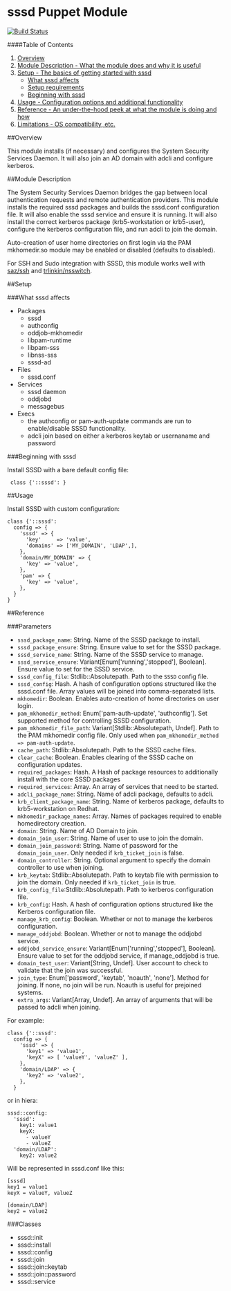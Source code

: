 # sssd Puppet Module

[![Build Status](https://travis-ci.org/walkamongus/sssd.svg)](https://travis-ci.org/walkamongus/sssd)

####Table of Contents

1. [Overview](#overview)
2. [Module Description - What the module does and why it is useful](#module-description)
3. [Setup - The basics of getting started with sssd](#setup)
    * [What sssd affects](#what-sssd-affects)
    * [Setup requirements](#setup-requirements)
    * [Beginning with sssd](#beginning-with-sssd)
4. [Usage - Configuration options and additional functionality](#usage)
5. [Reference - An under-the-hood peek at what the module is doing and how](#reference)
5. [Limitations - OS compatibility, etc.](#limitations)

##Overview

This module installs (if necessary) and configures the System Security Services Daemon. 
It will also join an AD domain with adcli and configure kerberos. 

##Module Description

The System Security Services Daemon bridges the gap between local authentication requests 
and remote authentication providers.  This module installs the required sssd packages and 
builds the sssd.conf configuration file. It will also enable the sssd service and ensure 
it is running.  It will also install the correct kerberos package (krb5-workstation or
krb5-user), configure the kerberos configuration file, and run adcli to join the domain.

Auto-creation of user home directories on first login via the PAM mkhomedir.so module may 
be enabled or disabled (defaults to disabled).

For SSH and Sudo integration with SSSD, this module works well with [saz/ssh](https://forge.puppetlabs.com/saz/ssh) and [trlinkin/nsswitch](https://forge.puppetlabs.com/trlinkin/nsswitch).

##Setup

###What sssd affects

* Packages
    * sssd
    * authconfig
    * oddjob-mkhomedir
    * libpam-runtime
    * libpam-sss
    * libnss-sss
    * sssd-ad
* Files
    * sssd.conf
* Services
    * sssd daemon
    * oddjobd
    * messagebus
* Execs
    * the authconfig or pam-auth-update commands are run to enable/disable SSSD functionality.
    * adcli join based on either a kerberos keytab or usernaname and password

###Beginning with sssd

Install SSSD with a bare default config file:

     class {'::sssd': }

##Usage

Install SSSD with custom configuration:

    class {'::sssd':
      config => {
        'sssd' => {
          'key'     => 'value',
          'domains' => ['MY_DOMAIN', 'LDAP',],
        },
        'domain/MY_DOMAIN' => {
          'key' => 'value',
        },
        'pam' => {
          'key' => 'value',
        },
      }
    }


##Reference

###Parameters

* `sssd_package_name`: String. Name of the SSSD package to install.
* `sssd_package_ensure`: String. Ensure value to set for the SSSD package.
* `sssd_service_name`: String. Name of the SSSD service to manage.
* `sssd_service_ensure`:  Variant[Enum['running','stopped'], Boolean]. Ensure value to set for the SSSD service.
* `sssd_config_file`: Stdlib::Absolutepath. Path to the `SSSD` config file.
* `sssd_config`: Hash. A hash of configuration options structured like the sssd.conf file. Array values will be joined into comma-separated lists. 
* `mkhomedir`: Boolean. Enables auto-creation of home directories on user login.
* `pam_mkhomedir_method`: Enum['pam-auth-update', 'authconfig']. Set supported method for controlling SSSD configuration.
* `pam_mkhomedir_file_path`: Variant[Stdlib::Absolutepath, Undef]. Path to the PAM mkhomedir config file. Only used when `pam_mkhomedir_method => pam-auth-update`.
* `cache_path`: Stdlib::Absolutepath. Path to the SSSD cache files.
* `clear_cache`: Boolean. Enables clearing of the SSSD cache on configuration updates.
* `required_packages`: Hash. A Hash of package resources to additionally install with the core SSSD packages
* `required_services`: Array. An array of services that need to be started.
* `adcli_package_name`: String.  Name of adcli package, defaults to adcli.
* `krb_client_package_name`: String.  Name of kerberos package, defaults to krb5-workstation on Redhat.
* `mkhomedir_package_names`: Array.  Names of packages required to enable homedirectory creation.
* `domain`: String.  Name of AD Domain to join.
* `domain_join_user`: String. Name of user to use to join the domain.
* `domain_join_password`: String.  Name of password for the `domain_join_user`.  Only needed if `krb_ticket_join` is false.
* `domain_controller`: String.  Optional argument to specify the domain controller to use when joining.
* `krb_keytab`: Stdlib::Absolutepath.  Path to keytab file with permission to join the domain.  Only needed if `krb_ticket_join` is true.
* `krb_config_file`:Stdlib::Absolutepath.  Path to kerberos configuration file.
* `krb_config`: Hash.   A hash of configuration options structured like the Kerberos configuration file. 
* `manage_krb_config`: Boolean. Whether or not to manage the kerberos configuration.
* `manage_oddjobd`: Boolean. Whether or not to manage the oddjobd service.
* `oddjobd_service_ensure`: Variant[Enum['running','stopped'], Boolean]. Ensure value to set for the oddjobd service, if manage_oddjobd is true.
* `domain_test_user`: Variant[String, Undef].  User account to check to validate that the join was successful.
* `join_type`: Enum['password', 'keytab', 'noauth', 'none'].  Method for joining. If none, no join will be run.  Noauth is useful for prejoined systems.
* `extra_args`: Variant[Array, Undef]. An array of arguments that will be passed to adcli when joining.


For example:

    class {'::sssd':
      config => {
        'sssd' => {
          'key1' => 'value1',
          'keyX' => [ 'valueY', 'valueZ' ],
        },
        'domain/LDAP' => {
          'key2' => 'value2',
        },
      }

or in hiera:

    sssd::config:
      'sssd':
        key1: value1
        keyX:
          - valueY
          - valueZ
      'domain/LDAP':
        key2: value2

Will be represented in sssd.conf like this:

    [sssd]
    key1 = value1
    keyX = valueY, valueZ

    [domain/LDAP]
    key2 = value2

###Classes

* sssd::init
* sssd::install
* sssd::config
* sssd::join
* sssd::join::keytab
* sssd::join::password
* sssd::service

